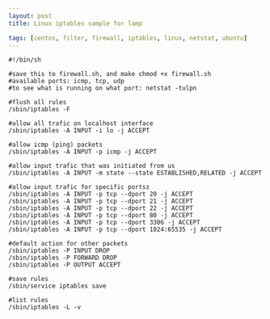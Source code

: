 ```yaml
---
layout: post
title: Linux iptables sample for lamp

tags: [centos, filter, firewall, iptables, linux, netstat, ubuntu]
---
```


    #!/bin/sh

    #save this to firewall.sh, and make chmod +x firewall.sh
    #available ports: icmp, tcp, udp
    #to see what is running on what port: netstat -tulpn

    #flush all rules
    /sbin/iptables -F

    #allow all trafic on localhost interface
    /sbin/iptables -A INPUT -i lo -j ACCEPT

    #allow icmp (ping) packets
    /sbin/iptables -A INPUT -p icmp -j ACCEPT

    #allow input trafic that was initiated from us
    /sbin/iptables -A INPUT -m state --state ESTABLISHED,RELATED -j ACCEPT

    #allow input trafic for specific portsz
    /sbin/iptables -A INPUT -p tcp --dport 20 -j ACCEPT
    /sbin/iptables -A INPUT -p tcp --dport 21 -j ACCEPT
    /sbin/iptables -A INPUT -p tcp --dport 22 -j ACCEPT
    /sbin/iptables -A INPUT -p tcp --dport 80 -j ACCEPT
    /sbin/iptables -A INPUT -p tcp --dport 3306 -j ACCEPT
    /sbin/iptables -A INPUT -p tcp --dport 1024:65535 -j ACCEPT

    #default action for other packets
    /sbin/iptables -P INPUT DROP
    /sbin/iptables -P FORWARD DROP
    /sbin/iptables -P OUTPUT ACCEPT

    #save rules
    /sbin/service iptables save

    #list rules
    /sbin/iptables -L -v
